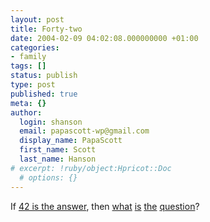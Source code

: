 ```yaml
---
layout: post
title: Forty-two
date: 2004-02-09 04:02:08.000000000 +01:00
categories:
- family
tags: []
status: publish
type: post
published: true
meta: {}
author:
  login: shanson
  email: papascott-wp@gmail.com
  display_name: PapaScott
  first_name: Scott
  last_name: Hanson
# excerpt: !ruby/object:Hpricot::Doc
  # options: {}
---
```

<p>If <a title="Google Search: answer to life, the universe and everything" href="http://www.google.com/search?&q=answer to life%2C the universe and everything">42 is the answer</a>, then <a href="/2000/02/09" title="Today">what</a> <a href="/2001/02/09" title="is">is</a> <a href="/2002/02/09" title="my">the</a> <a href="/2003/02/09" title="birthday">question</a>?</p>
